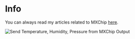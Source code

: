 # Info

You can always read my articles related to MXChip [here](https://sibeeshpassion.com/tag/mxchip/).

![Send Temperature, Humidity, Pressure from MXChip Output](https://cdn.sibeeshpassion.com/wp-content/uploads/2019/01/Send-Temperature-Humidity-Pressure-from-MXChip-Output.gif)
